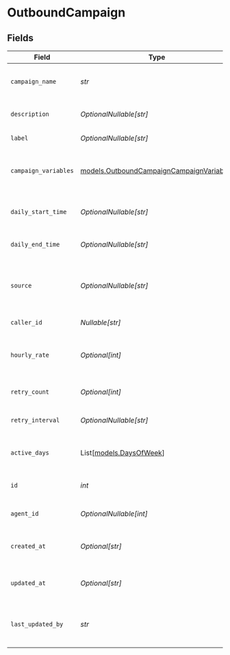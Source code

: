 # OutboundCampaign


## Fields

| Field                                                                                      | Type                                                                                       | Required                                                                                   | Description                                                                                | Example                                                                                    |
| ------------------------------------------------------------------------------------------ | ------------------------------------------------------------------------------------------ | ------------------------------------------------------------------------------------------ | ------------------------------------------------------------------------------------------ | ------------------------------------------------------------------------------------------ |
| `campaign_name`                                                                            | *str*                                                                                      | :heavy_check_mark:                                                                         | Human readable name of campaign                                                            | Outbound Campaign 1                                                                        |
| `description`                                                                              | *OptionalNullable[str]*                                                                    | :heavy_minus_sign:                                                                         | Description of campaign                                                                    | This is a test campaign                                                                    |
| `label`                                                                                    | *OptionalNullable[str]*                                                                    | :heavy_minus_sign:                                                                         | Label for campaign                                                                         | test                                                                                       |
| `campaign_variables`                                                                       | [models.OutboundCampaignCampaignVariables](../models/outboundcampaigncampaignvariables.md) | :heavy_check_mark:                                                                         | Variables for campaign                                                                     | {<br/>"key": "value",<br/>"key2": "value2"<br/>}                                           |
| `daily_start_time`                                                                         | *OptionalNullable[str]*                                                                    | :heavy_minus_sign:                                                                         | Start time of campaign each day                                                            | 09:00:00                                                                                   |
| `daily_end_time`                                                                           | *OptionalNullable[str]*                                                                    | :heavy_minus_sign:                                                                         | End time of campaign each day                                                              | 17:00:00                                                                                   |
| `source`                                                                                   | *OptionalNullable[str]*                                                                    | :heavy_minus_sign:                                                                         | Source phone number, email, or SMS number                                                  | +19032900844                                                                               |
| `caller_id`                                                                                | *Nullable[str]*                                                                            | :heavy_check_mark:                                                                         | Caller ID for call                                                                         | 19995551234                                                                                |
| `hourly_rate`                                                                              | *Optional[int]*                                                                            | :heavy_minus_sign:                                                                         | Target number of outreach calls per hour                                                   | 25                                                                                         |
| `retry_count`                                                                              | *Optional[int]*                                                                            | :heavy_minus_sign:                                                                         | Number of retries per target                                                               | 1                                                                                          |
| `retry_interval`                                                                           | *OptionalNullable[str]*                                                                    | :heavy_minus_sign:                                                                         | How long to wait before retrying                                                           | 30m                                                                                        |
| `active_days`                                                                              | List[[models.DaysOfWeek](../models/daysofweek.md)]                                         | :heavy_check_mark:                                                                         | Days of the week when campaign is active                                                   | ["mon", "tue", "wed", "thu", "fri"]                                                        |
| `id`                                                                                       | *int*                                                                                      | :heavy_check_mark:                                                                         | Unique ID for campaign                                                                     | 1                                                                                          |
| `agent_id`                                                                                 | *OptionalNullable[int]*                                                                    | :heavy_minus_sign:                                                                         | ID of agent assigned to campaign                                                           | agent_id                                                                                   |
| `created_at`                                                                               | *Optional[str]*                                                                            | :heavy_minus_sign:                                                                         | Timestamp of campaign creation                                                             | 2025-04-10T00:00:00Z                                                                       |
| `updated_at`                                                                               | *Optional[str]*                                                                            | :heavy_minus_sign:                                                                         | Timestamp of campaign update                                                               | 2025-04-10T00:00:00Z                                                                       |
| `last_updated_by`                                                                          | *str*                                                                                      | :heavy_check_mark:                                                                         | Email of user who last updated campaign                                                    | user@email.com                                                                             |